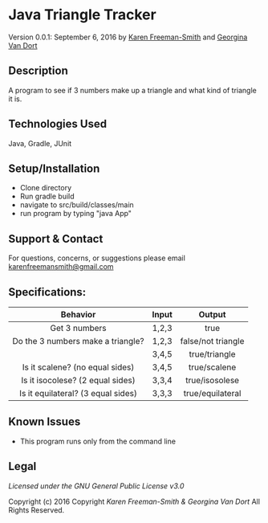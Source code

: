 # Java Triangle Tracker
Version 0.0.1: September 6, 2016 by [Karen Freeman-Smith](https://github.com/karenfreemansmith) and [Georgina Van Dort](https://github.com/GeorginaVanDort)

## Description
A program to see if 3 numbers make up a triangle and what kind of triangle it is.

## Technologies Used
Java, Gradle, JUnit

## Setup/Installation
* Clone directory
* Run gradle build
* navigate to src/build/classes/main
* run program by typing "java App"

## Support & Contact
For questions, concerns, or suggestions please email karenfreemansmith@gmail.com

## Specifications:
|              Behavior              | Input |       Output       |
|:----------------------------------:|:-----:|:------------------:|
| Get 3 numbers                      | 1,2,3 | true               |
| Do the 3 numbers make a triangle?  | 1,2,3 | false/not triangle |
|                                    | 3,4,5 | true/triangle      |
| Is it scalene? (no equal sides)    | 3,4,5 | true/scalene       |
| Is it isocolese? (2 equal sides)   | 3,3,4 | true/isosolese     |
| Is it equilateral? (3 equal sides) | 3,3,3 | true/equilateral   |

## Known Issues
* This program runs only from the command line

## Legal
*Licensed under the GNU General Public License v3.0*

Copyright (c) 2016 Copyright _Karen Freeman-Smith & Georgina Van Dort_ All Rights Reserved.
